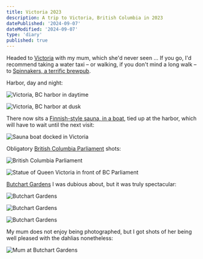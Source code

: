 ```yaml
---
title: Victoria 2023
description: A trip to Victoria, British Columbia in 2023
datePublished: '2024-09-07'
dateModified: '2024-09-07'
type: 'diary'
published: true
---
```


Headed to [Victoria](https://www.tourismvictoria.com) with my mum, which she'd never seen … If you go, I'd recommend taking a water taxi – or walking, if you don't mind a long walk – to [Spinnakers, a terrific brewpub](https://www.spinnakers.com).

Harbor, day and night:

![Victoria, BC harbor in daytime](images/victoria-harbor-day.jpeg)

![Victoria, BC harbor at dusk](images/victoria-harbor-dusk.jpeg)

There now sits a [Finnish-style sauna, in a boat](https://www.havnsaunas.com), tied up at the harbor, which will have to wait until the next visit:

![Sauna boat docked in Victoria](images/sauna-boat.jpeg)

Obligatory [British Columbia Parliament](https://en.wikipedia.org/wiki/British_Columbia_Parliament_Buildings) shots:

![British Columbia Parliament](images/victoria-bc-parliament.jpeg)

![Statue of Queen Victoria in front of BC Parliament](images/victoria-statue.jpeg)

[Butchart Gardens](https://www.butchartgardens.com) I was dubious about, but it was truly spectacular:

![Butchart Gardens](images/butchart-gardens-01.jpeg)

![Butchart Gardens](images/butchart-gardens-02.jpeg)

![Butchart Gardens](images/butchart-gardens-03.jpeg)

My mum does not enjoy being photographed, but I got shots of her being well pleased with the dahlias nonetheless:

![Mum at Butchart Gardens](images/butchart-gardens-mum.jpeg)
